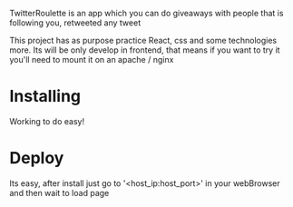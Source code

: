 TwitterRoulette is an app which you can do giveaways with people that is
following you, retweeted any tweet

This project has as purpose practice React, css and some technologies more. Its
will be only develop in frontend, that means if you want to try it you'll need
to mount it on an apache / nginx

# Installing
Working to do easy!

# Deploy
Its easy, after install just go to '<host_ip:host_port>' in your webBrowser
and then wait to load page

